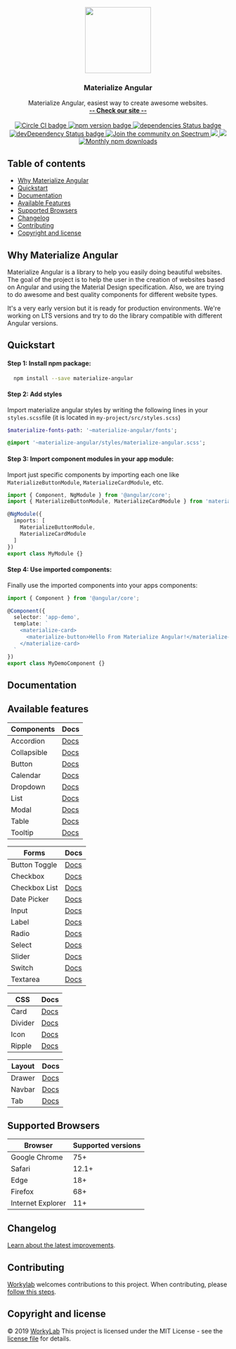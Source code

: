 <p align="center">
  <a href="http://materialize-angular.workylab.com/">
    <img src="https://res.cloudinary.com/workylab/image/upload/v1567652656/materialize-angular_logo.png" width="150">
  </a>
</p>

<h3 align="center">Materialize Angular</h3>

<p align="center">
  Materialize Angular, easiest way to create awesome websites.
  <br>
  <a href="http://materialize-angular.workylab.com/"><strong>-- Check our site --</strong></a>
  <br>
  <br>
  <a href="https://circleci.com/gh/workylab/materialize-angular">
    <img src="https://circleci.com/gh/workylab/materialize-angular/tree/master.svg?style=svg" alt="Circle CI badge" />
  </a>
  <a href="https://badge.fury.io/js/materialize-angular">
    <img src="https://badge.fury.io/js/materialize-angular.svg" alt="npm version badge" />
  </a>
  <a href="https://david-dm.org/workylab/materialize-angular">
    <img src="https://david-dm.org/workylab/materialize-angular.svg" alt="dependencies Status badge" />
    </a>
  <a href="https://david-dm.org/workylab/materialize-angular#info=devDependencies">
    <img src="https://david-dm.org/workylab/materialize-angular/dev-status.svg" alt="devDependency Status badge" />
  </a>
  <a href="https://spectrum.chat/materialize">
    <img src="https://withspectrum.github.io/badge/badge.svg" alt="Join the community on Spectrum" />
  </a>
  <a href="https://codeclimate.com/github/workylab/materialize-angular/maintainability">
    <img src="https://api.codeclimate.com/v1/badges/b87b6059adefcd07fbd8/maintainability" />
  </a>
  <a href="https://codeclimate.com/github/workylab/materialize-angular/test_coverage">
    <img src="https://api.codeclimate.com/v1/badges/b87b6059adefcd07fbd8/test_coverage" />
  </a>
  <a href="https://npmjs.com/package/materialize-angular">
    <img src="https://img.shields.io/npm/dm/materialize-angular.svg" alt="Monthly npm downloads" />
  </a>
</p>

## Table of contents

- [Why Materialize Angular](#why-materialize-angular)
- [Quickstart](#quickstart)
- [Documentation](#documentation)
- [Available Features](#available-features)
- [Supported Browsers](#supported-browsers)
- [Changelog](#changelog)
- [Contributing](#contributing)
- [Copyright and license](#copyright-and-license)

## Why Materialize Angular

Materialize Angular is a library to help you easily doing beautiful websites. The goal of the project is to help the user in the creation of websites based on Angular and using the Material Design specification. Also, we are trying to do awesome and best quality components for different website types.

It's a very early version but it is ready for production environments. We're working on LTS versions and try to do the library compatible with different Angular versions.

## Quickstart

#### Step 1: Install npm package:
```bash
  npm install --save materialize-angular
```

#### Step 2: Add styles
Import materialize angular styles by writing the following lines in your `styles.scss`file (it is located in `my-project/src/styles.scss`)

```SASS
$materialize-fonts-path: '~materialize-angular/fonts';

@import '~materialize-angular/styles/materialize-angular.scss';
```

#### Step 3: Import component modules in your app module:
Import just specific components by importing each one like `MaterializeButtonModule`, `MaterializeCardModule`, etc.

```typescript
import { Component, NgModule } from '@angular/core';
import { MaterializeButtonModule, MaterializeCardModule } from 'materialize-angular';

@NgModule({
  imports: [
    MaterializeButtonModule,
    MaterializeCardModule
  ]
})
export class MyModule {}
```

#### Step 4: Use imported components:
Finally use the imported components into your apps components:

```typescript
import { Component } from '@angular/core';

@Component({
  selector: 'app-demo',
  template: `
    <materialize-card>
      <materialize-button>Hello From Materialize Angular!</materialize-button>
    </materialize-card>
  `
})
export class MyDemoComponent {}
```

## Documentation

## Available features

| Components       | Docs         |
| ---------------- | ------------ |
| Accordion        | [Docs][1]    |
| Collapsible      | [Docs][2]    |
| Button           | [Docs][3]    |
| Calendar         | [Docs][4]    |
| Dropdown         | [Docs][5]    |
| List             | [Docs][6]    |
| Modal            | [Docs][7]    |
| Table            | [Docs][8]    |
| Tooltip          | [Docs][9]    |

| Forms            | Docs         |
| ---------------- | ------------ |
| Button Toggle    | [Docs][10]   |
| Checkbox         | [Docs][11]   |
| Checkbox List    | [Docs][12]   |
| Date Picker      | [Docs][13]   |
| Input            | [Docs][14]   |
| Label            | [Docs][15]   |
| Radio            | [Docs][16]   |
| Select           | [Docs][17]   |
| Slider           | [Docs][18]   |
| Switch           | [Docs][19]   |
| Textarea         | [Docs][20]   |

| CSS              | Docs         |
| ---------------- | ------------ |
| Card             | [Docs][21]   |
| Divider          | [Docs][22]   |
| Icon             | [Docs][23]   |
| Ripple           | [Docs][24]   |

| Layout           | Docs         |
| ---------------- | ------------ |
| Drawer           | [Docs][25]   |
| Navbar           | [Docs][26]   |
| Tab              | [Docs][27]   |

 [1]: https://materialize-angular-guide.workylab.now.sh/components/accordion
 [2]: https://materialize-angular-guide.workylab.now.sh/components/collapsible
 [3]: https://materialize-angular-guide.workylab.now.sh/components/button
 [4]: https://materialize-angular-guide.workylab.now.sh/components/calendar
 [5]: https://materialize-angular-guide.workylab.now.sh/components/dropdown
 [6]: https://materialize-angular-guide.workylab.now.sh/components/list
 [7]: https://materialize-angular-guide.workylab.now.sh/components/modal
 [8]: https://materialize-angular-guide.workylab.now.sh/components/table
 [9]: https://materialize-angular-guide.workylab.now.sh/components/tooltip
 [10]: https://materialize-angular-guide.workylab.now.sh/forms/button-toggle
 [11]: https://materialize-angular-guide.workylab.now.sh/forms/checkbox
 [12]: https://materialize-angular-guide.workylab.now.sh/forms/checkbox-list
 [13]: https://materialize-angular-guide.workylab.now.sh/forms/date-picker
 [14]: https://materialize-angular-guide.workylab.now.sh/forms/input
 [15]: https://materialize-angular-guide.workylab.now.sh/forms/label
 [16]: https://materialize-angular-guide.workylab.now.sh/forms/radio
 [17]: https://materialize-angular-guide.workylab.now.sh/forms/select
 [18]: https://materialize-angular-guide.workylab.now.sh/forms/slider
 [19]: https://materialize-angular-guide.workylab.now.sh/forms/switch
 [20]: https://materialize-angular-guide.workylab.now.sh/forms/textarea
 [21]: https://materialize-angular-guide.workylab.now.sh/css/card
 [22]: https://materialize-angular-guide.workylab.now.sh/css/divider
 [23]: https://materialize-angular-guide.workylab.now.sh/css/icon
 [24]: https://materialize-angular-guide.workylab.now.sh/css/ripple
 [25]: https://materialize-angular-guide.workylab.now.sh/layout/drawer
 [26]: https://materialize-angular-guide.workylab.now.sh/layout/navbar
 [27]: https://materialize-angular-guide.workylab.now.sh/layout/tab
 
 ## Supported Browsers

| Browser           | Supported versions |
| ----------------- | ------------------ |
| Google Chrome     | 75+                |
| Safari            | 12.1+              |
| Edge              | 18+                |
| Firefox           | 68+                |
| Internet Explorer | 11+                |

## Changelog
[Learn about the latest improvements](CHANGELOG.md).

## Contributing
[Workylab](https://github.com/workylab) welcomes contributions to this project. When contributing, please [follow this steps](CONTRIBUTING.md).

## Copyright and license
&copy; 2019 [WorkyLab](https://github.com/workylab) This project is licensed under the MIT License - see the [license file](LICENSE) for details.
